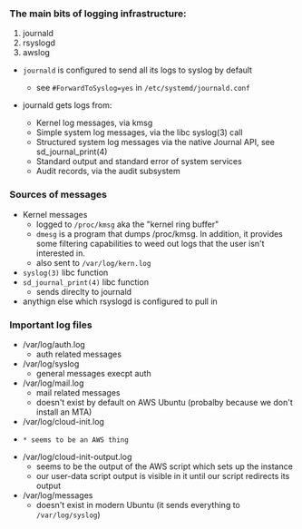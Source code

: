 ### The main bits of logging infrastructure:

1. journald
2. rsyslogd
3. awslog

- `journald` is configured to send all its logs to syslog by default
    - see `#ForwardToSyslog=yes` in `/etc/systemd/journald.conf`

- journald gets logs from:
    - Kernel log messages, via kmsg
    - Simple system log messages, via the libc syslog(3) call
    - Structured system log messages via the native Journal API, see
      sd_journal_print(4)
    - Standard output and standard error of system services
    - Audit records, via the audit subsystem

### Sources of messages

- Kernel messages
    - logged to `/proc/kmsg` aka the "kernel ring buffer"
    - `dmesg` is a program that dumps /proc/kmsg. In addition, it provides some
      filtering capabilities to weed out logs that the user isn't interested in.
    - also sent to `/var/log/kern.log`
- `syslog(3)` libc function
- `sd_journal_print(4)` libc function
    - sends direclty to journald
- anythign else which rsyslogd is configured to pull in

### Important log files

- /var/log/auth.log
    - auth related messages
- /var/log/syslog
    - general messages execpt auth
- /var/log/mail.log
    - mail related messages
    - doesn't exist by default on AWS Ubuntu (probalby because we don't install
      an MTA)
- /var/log/cloud-init.log
-     * seems to be an AWS thing
- /var/log/cloud-init-output.log
    - seems to be the output of the AWS script which sets up the instance
    - our user-data script output is visible in it until our script redirects
      its output
- /var/log/messages
    - doesn't exist in modern Ubuntu (it sends everything to `/var/log/syslog`)
